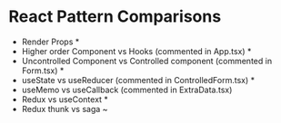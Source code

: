 # React Pattern Comparisons

- Render Props *
- Higher order Component vs Hooks (commented in App.tsx) *
- Uncontrolled Component vs Controlled component (commented in Form.tsx) *
- useState vs useReducer (commented in ControlledForm.tsx) *
- useMemo vs useCallback (commented in ExtraData.tsx) 
- Redux vs useContext *
- Redux thunk vs saga ~

